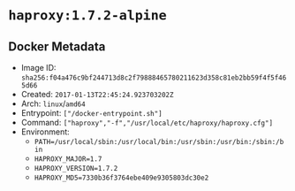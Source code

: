 # `haproxy:1.7.2-alpine`

## Docker Metadata

- Image ID: `sha256:f04a476c9bf244713d8c2f79888465780211623d358c81eb2bb59f4f5f465d66`
- Created: `2017-01-13T22:45:24.923703202Z`
- Arch: `linux`/`amd64`
- Entrypoint: `["/docker-entrypoint.sh"]`
- Command: `["haproxy","-f","/usr/local/etc/haproxy/haproxy.cfg"]`
- Environment:
  - `PATH=/usr/local/sbin:/usr/local/bin:/usr/sbin:/usr/bin:/sbin:/bin`
  - `HAPROXY_MAJOR=1.7`
  - `HAPROXY_VERSION=1.7.2`
  - `HAPROXY_MD5=7330b36f3764ebe409e9305803dc30e2`
